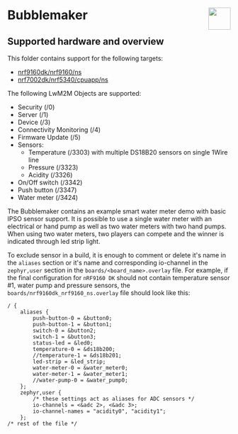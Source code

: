 # Bubblemaker [<img align="right" height="50px" src="https://avsystem.github.io/Anjay-doc/_images/avsystem_logo.png">](http://www.avsystem.com/)

## Supported hardware and overview
This folder contains support for the following targets:
 - [nrf9160dk/nrf9160/ns](https://developer.nordicsemi.com/nRF_Connect_SDK/doc/latest/nrf/ug_nrf9160.html)
 - [nrf7002dk/nrf5340/cpuapp/ns](https://developer.nordicsemi.com/nRF_Connect_SDK/doc/latest/nrf/device_guides/working_with_nrf/nrf70/gs.html)

 The following LwM2M Objects are supported:
 - Security (/0)
 - Server (/1)
 - Device (/3)
 - Connectivity Monitoring (/4)
 - Firmware Update (/5)
 - Sensors:
   - Temperature (/3303) with multiple DS18B20 sensors on single 1Wire line
   - Pressure (/3323)
   - Acidity (/3326)
 - On/Off switch (/3342)
 - Push button (/3347)
 - Water meter (/3424)

The Bubblemaker contains an example smart water meter demo with basic IPSO
sensor support. It is possible to use a single water meter with an electrical or
hand pump as well as two water meters with two hand pumps. When using two water
meters, two players can compete and the winner is indicated through led strip
light.

To exclude sensor in a build, it is enough to comment or delete it's name in
the `aliases` section or it's name and corresponding io-channel in the
`zephyr,user` section in the `boards/<board_name>.overlay` file. For example,
if the final configuration for `nRF9160 DK` should not contain temperature
sensor #1, water pump and pressure sensors, the
`boards/nrf9160dk_nrf9160_ns.overlay` file should look like this:
```
/ {
    aliases {
        push-button-0 = &button0;
        push-button-1 = &button1;
        switch-0 = &button2;
        switch-1 = &button3;
        status-led = &led0;
        temperature-0 = &ds18b200;
        //temperature-1 = &ds18b201;
        led-strip = &led_strip;
        water-meter-0 = &water_meter0;
        water-meter-1 = &water_meter1;
        //water-pump-0 = &water_pump0;
    };
    zephyr,user {
        /* these settings act as aliases for ADC sensors */
        io-channels = <&adc 2>, <&adc 3>;
        io-channel-names = "acidity0", "acidity1";
    };
/* rest of the file */
```
